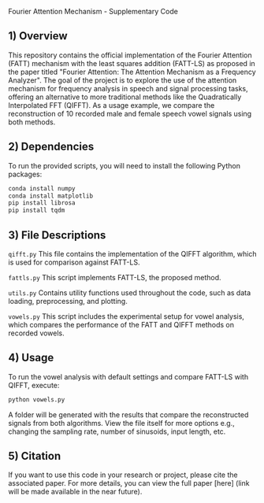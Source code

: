 Fourier Attention Mechanism - Supplementary Code

## 1) Overview
This repository contains the official implementation of the Fourier Attention (FATT) mechanism with the least squares addition (FATT-LS) as proposed in the paper titled "Fourier Attention: The Attention Mechanism as a Frequency Analyzer". The goal of the project is to explore the use of the attention mechanism for frequency analysis in speech and signal processing tasks, offering an alternative to more traditional methods like the Quadratically Interpolated FFT (QIFFT). As a usage example, we compare the reconstruction of 10 recorded male and female speech vowel signals using both methods.

## 2) Dependencies
To run the provided scripts, you will need to install the following Python packages:
```bash
conda install numpy
conda install matplotlib
pip install librosa
pip install tqdm
```

## 3) File Descriptions
```qifft.py``` This file contains the implementation of the QIFFT algorithm, which is used for comparison against FATT-LS.

```fattls.py``` This script implements FATT-LS, the proposed method.

```utils.py``` Contains utility functions used throughout the code, such as data loading, preprocessing, and plotting.

```vowels.py``` This script includes the experimental setup for vowel analysis, which compares the performance of the FATT and QIFFT methods on recorded vowels.

## 4) Usage
To run the vowel analysis with default settings and compare FATT-LS with QIFFT, execute:

```bash
python vowels.py
```
A folder will be generated with the results that compare the reconstructed signals from both algorithms. View the file itself for more options e.g., changing the sampling rate, number of sinusoids, input length, etc.

## 5) Citation
If you want to use this code in your research or project, please cite the associated paper. For more details, you can view the full paper [here] (link will be made available in the near future).
